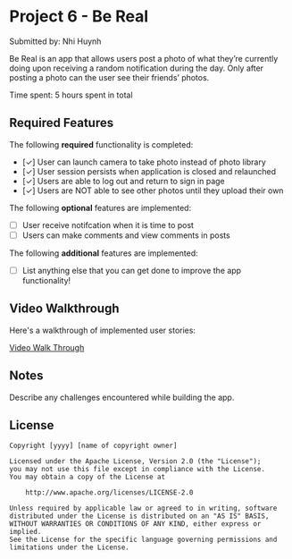# Project 6 - Be Real 

Submitted by: Nhi Huynh

Be Real is an app that allows users post a photo of what they’re currently doing upon receiving a random notification during the day. Only after posting a photo can the user see their friends’ photos.

Time spent: 5 hours spent in total

## Required Features

The following **required** functionality is completed:

- [✓] User can launch camera to take photo instead of photo library
- [✓] User session persists when application is closed and relaunched
- [✓] Users are able to log out and return to sign in page
- [✓] Users are NOT able to see other photos until they upload their own	
 
The following **optional** features are implemented:

- [ ] User receive notifcation when it is time to post
- [ ] Users can make comments and view comments in posts	

The following **additional** features are implemented:

- [ ] List anything else that you can get done to improve the app functionality!

## Video Walkthrough

Here's a walkthrough of implemented user stories:


[Video Walk Through](https://imgur.com/a/dIjgdD8)


## Notes

Describe any challenges encountered while building the app.

## License

    Copyright [yyyy] [name of copyright owner]

    Licensed under the Apache License, Version 2.0 (the "License");
    you may not use this file except in compliance with the License.
    You may obtain a copy of the License at

        http://www.apache.org/licenses/LICENSE-2.0

    Unless required by applicable law or agreed to in writing, software
    distributed under the License is distributed on an "AS IS" BASIS,
    WITHOUT WARRANTIES OR CONDITIONS OF ANY KIND, either express or implied.
    See the License for the specific language governing permissions and
    limitations under the License.
